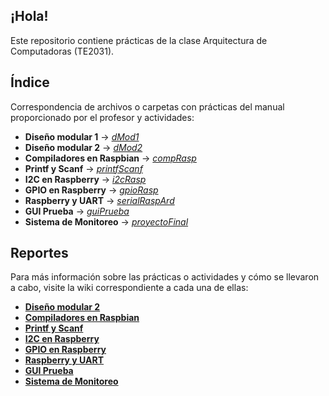 ## ¡Hola!
Este repositorio contiene prácticas de la clase Arquitectura de Computadoras (TE2031).

## Índice
Correspondencia de archivos o carpetas con prácticas del manual proporcionado por el profesor y actividades:

* **Diseño modular 1** → _[dMod1](dMod1/dMod1.ino)_
* **Diseño modular 2** → _[dMod2](dMod2/dMod2.ino)_
* **Compiladores en Raspbian** → _[compRasp](compRasp)_
* **Printf y Scanf** → _[printfScanf](printfScanf)_
* **I2C en Raspberry** → _[i2cRasp](i2cRasp)_
* **GPIO en Raspberry** → _[gpioRasp](gpioRasp)_
* **Raspberry y UART** → _[serialRaspArd](serialRaspArd)_
* **GUI Prueba** → _[guiPrueba](guiPrueba)_
* **Sistema de Monitoreo** → _[proyectoFinal](proyectoFinal)_

## Reportes
Para más información sobre las prácticas o actividades y cómo se llevaron a cabo, visite la wiki correspondiente a cada una de ellas:

* **[Diseño modular 2](https://github.com/dafsgit/comp_arch/wiki/Pr%C3%A1ctica-6:-Dise%C3%B1o-modular-(parte-2))**
* **[Compiladores en Raspbian](https://github.com/dafsgit/comp_arch/wiki/Pr%C3%A1ctica-7:-Compiladores-en-Raspbian)**
* **[Printf y Scanf](https://github.com/dafsgit/comp_arch/wiki/Pr%C3%A1ctica:-Printf-y-Scanf)**
* **[I2C en Raspberry](https://github.com/dafsgit/comp_arch/wiki/Pr%C3%A1ctica-8:-I2C-en-Raspberry)**
* **[GPIO en Raspberry](https://github.com/dafsgit/comp_arch/wiki/Pr%C3%A1ctica-9:-GPIO-en-Raspberry)**
* **[Raspberry y UART](https://github.com/dafsgit/comp_arch/wiki/Pr%C3%A1ctica-10:-Raspberry-y-UART)**
* **[GUI Prueba](https://github.com/dafsgit/comp_arch/wiki/Actividad-1:-GUI-Prueba)**
* **[Sistema de Monitoreo](https://github.com/dafsgit/comp_arch/wiki/Proyecto-Final:-Sistema-de-Monitoreo)**